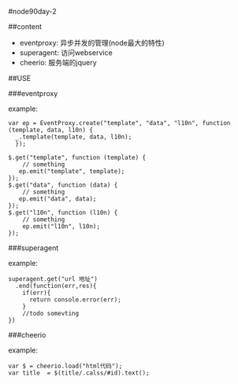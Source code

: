 #node90day-2

##content

- eventproxy: 异步并发的管理(node最大的特性)
- superagent: 访问webservice
- cheerio: 服务端的jquery

##USE

###eventproxy

example:

    var ep = EventProxy.create("template", "data", "l10n", function (template, data, l10n) {
      _.template(template, data, l10n);
      });

    $.get("template", function (template) {
        // something
       ep.emit("template", template);
    });
    $.get("data", function (data) {
        // something
       ep.emit("data", data);
    });
    $.get("l10n", function (l10n) {
        // something
        ep.emit("l10n", l10n);
    });

###superagent

example:

    superagent.get("url 地址")
      .end(function(err,res){
        if(err){
          return console.error(err);
        }
        //todo somevting
    })

###cheerio

example:

    var $ = cheerio.load("html代码");
    var title  = $(title/.calss/#id).text();









